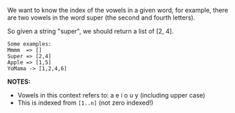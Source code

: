 We want to know the index of the vowels in a given word, for example, there are two vowels in the word super (the second and fourth letters). 

So given a string "super", we should return a list of [2, 4].

	Some examples:
	Mmmm  => []
	Super => [2,4]
	Apple => [1,5]
	YoMama -> [1,2,4,6]

**NOTES:**

* Vowels in this context refers to: a e i o u y (including upper case)
* This is indexed from `[1..n]` (not zero indexed!)